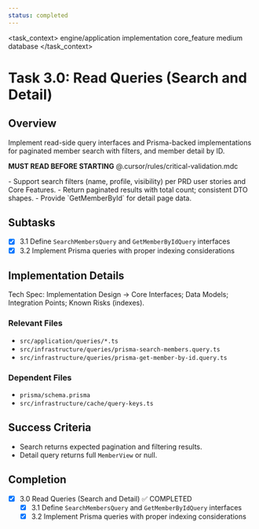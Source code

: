 ```yaml
---
status: completed
---
```


<task_context>
<domain>engine/application</domain>
<type>implementation</type>
<scope>core_feature</scope>
<complexity>medium</complexity>
<dependencies>database</dependencies>
</task_context>

# Task 3.0: Read Queries (Search and Detail)

## Overview

Implement read-side query interfaces and Prisma-backed implementations for paginated member search with filters, and member detail by ID.

<import>**MUST READ BEFORE STARTING** @.cursor/rules/critical-validation.mdc</import>

<requirements>
- Support search filters (name, profile, visibility) per PRD user stories and Core Features.
- Return paginated results with total count; consistent DTO shapes.
- Provide `GetMemberById` for detail page data.
</requirements>

## Subtasks

- [x] 3.1 Define `SearchMembersQuery` and `GetMemberByIdQuery` interfaces
- [x] 3.2 Implement Prisma queries with proper indexing considerations

## Implementation Details

Tech Spec: Implementation Design → Core Interfaces; Data Models; Integration Points; Known Risks (indexes).

### Relevant Files

- `src/application/queries/*.ts`
- `src/infrastructure/queries/prisma-search-members.query.ts`
- `src/infrastructure/queries/prisma-get-member-by-id.query.ts`

### Dependent Files

- `prisma/schema.prisma`
- `src/infrastructure/cache/query-keys.ts`

## Success Criteria

- Search returns expected pagination and filtering results.
- Detail query returns full `MemberView` or null.

## Completion

- [x] 3.0 Read Queries (Search and Detail) ✅ COMPLETED
  - [x] 3.1 Define `SearchMembersQuery` and `GetMemberByIdQuery` interfaces
  - [x] 3.2 Implement Prisma queries with proper indexing considerations
